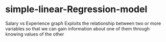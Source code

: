 # simple-linear-Regression-model
Salary vs Experience  graph
Exploits the relationship between two or more
variables so that we can gain information about one of
them through knowing values of the other
